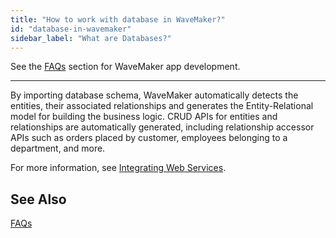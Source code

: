 ```yaml
---
title: "How to work with database in WaveMaker?"
id: "database-in-wavemaker"
sidebar_label: "What are Databases?"
---
```

See the [FAQs](/learn/app-development/wavemaker-app-development-faqs) section for WaveMaker app development.   

---

By importing database schema, WaveMaker automatically detects the entities, their associated relationships and generates the Entity-Relational model for building the business logic. CRUD APIs for entities and relationships are automatically generated, including relationship accessor APIs such as orders placed by customer, employees belonging to a department, and more. 

For more information, see [Integrating Web Services](/learn/app-development/services/web-services/web-services/#overview).

## See Also
[FAQs](/learn/app-development/wavemaker-app-development-faqs)  